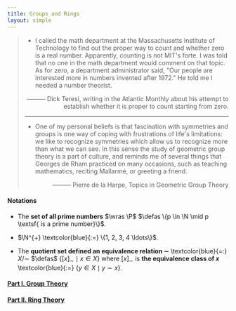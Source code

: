 ```yaml
---
title: Groups and Rings
layout: simple
---
```


> - I called the math department at the Massachusetts Institute of Technology to find out the proper way to count and whether zero is a real number. Apparently, counting is not MIT's forte. I was told that no one in the math department would comment on that topic. As for zero, a department administrator said, "Our people are interested more in numbers invented after 1972." He told me I needed a number theorist.
>
> <p align="right"> ——— Dick Teresi, writing in the Atlantic Monthly about his attempt to establish whether it is proper to count starting from zero. </p>
>
> ---
>
> - One of my personal beliefs is that fascination with symmetries and groups is one way of coping with frustrations of life's limitations: we like to recognize symmetries which allow us to recognize more than what we can see. In this sense the study of geometric group theory is a part of culture, and reminds me of several things that Georges de Rham practiced on many occasions, such as teaching mathematics, reciting Mallarmé, or greeting a friend.
>
>  <p align="right"> ——— Pierre de la Harpe, Topics in Geometric Group Theory </p>

#### Notations

- The **set of all prime numbers** $\wras \P$ $\defas \{p \in \N \mid p \textsf{ is a prime number}\}$.

- $\N^{+} \textcolor{blue}{:=} \{1, 2, 3, 4 \ldots\}$.

- The **quotient set defined an equivalence relation $\sim$** \textcolor{blue}{=:} $X / \sim$ $\defas$ $\left\{[x]_\sim \mid x \in X\right\}$ where $[x]_\sim$ is **the equivalence class of $x$** \textcolor{blue}{:=} $\{y\in X \mid y \sim x\}$.

#### [Part I. Group Theory](/study/Imperial_mathematics/year_2/Groups_and_Rings/Part_I_Group_Theory/main)

#### [Part II. Ring Theory]()
